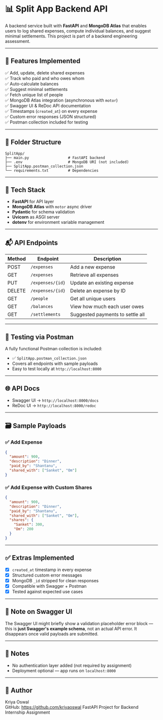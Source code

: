 # 📊 Split App Backend API

A backend service built with **FastAPI** and **MongoDB Atlas** that enables users to log shared expenses, compute individual balances, and suggest minimal settlements. This project is part of a backend engineering assessment.

---

## 🚀 Features Implemented

✅ Add, update, delete shared expenses  
✅ Track who paid and who owes whom  
✅ Auto-calculate balances  
✅ Suggest minimal settlements  
✅ Fetch unique list of people  
✅ MongoDB Atlas integration (asynchronous with `motor`)  
✅ Swagger UI & ReDoc API documentation  
✅ Timestamps (`created_at`) on every expense  
✅ Custom error responses (JSON structured)  
✅ Postman collection included for testing

---

## 📁 Folder Structure

```
SplitApp/
├── main.py                  # FastAPI backend
├── .env                     # MongoDB URI (not included)
├── SplitApp.postman_collection.json
└── requirements.txt         # Dependencies
```

---

## 🔧 Tech Stack

- **FastAPI** for API layer  
- **MongoDB Atlas** with `motor` async driver  
- **Pydantic** for schema validation  
- **Uvicorn** as ASGI server  
- **dotenv** for environment variable management

---

## 📬 API Endpoints

| Method | Endpoint              | Description                      |
|--------|-----------------------|----------------------------------|
| POST   | `/expenses`           | Add a new expense                |
| GET    | `/expenses`           | Retrieve all expenses            |
| PUT    | `/expenses/{id}`      | Update an existing expense       |
| DELETE | `/expenses/{id}`      | Delete an expense by ID          |
| GET    | `/people`             | Get all unique users             |
| GET    | `/balances`           | View how much each user owes     |
| GET    | `/settlements`        | Suggested payments to settle all |

---

## 🧪 Testing via Postman

A fully functional Postman collection is included:

- ✅ `SplitApp.postman_collection.json`
- Covers all endpoints with sample payloads
- Easy to test locally at `http://localhost:8000`

---

## 🌐 API Docs

- Swagger UI → `http://localhost:8000/docs`
- ReDoc UI → `http://localhost:8000/redoc`

---

## 🗃 Sample Payloads

### ✅ Add Expense
```json
{
  "amount": 900,
  "description": "Dinner",
  "paid_by": "Shantanu",
  "shared_with": ["Sanket", "Om"]
}
```

### ✅ Add Expense with Custom Shares
```json
{
  "amount": 900,
  "description": "Dinner",
  "paid_by": "Shantanu",
  "shared_with": ["Sanket", "Om"],
  "shares": {
    "Sanket": 300,
    "Om": 200
  }
}
```

---

## ✅ Extras Implemented

- [x] `created_at` timestamp in every expense
- [x] Structured custom error messages
- [x] MongoDB `_id` stripped for clean responses
- [x] Compatible with Swagger + Postman
- [x] Tested against expected use cases

---

## 🧾 Note on Swagger UI

The Swagger UI might briefly show a validation placeholder error block — this is **just Swagger's example schema**, not an actual API error. It disappears once valid payloads are submitted.

---

## 🔐 Notes

- No authentication layer added (not required by assignment)
- Deployment optional — app runs on `localhost:8000`

---

## 👤 Author

Kriya Oswal  
GitHub: https://github.com/kriyaoswal 
FastAPI Project for Backend Internship Assignment
